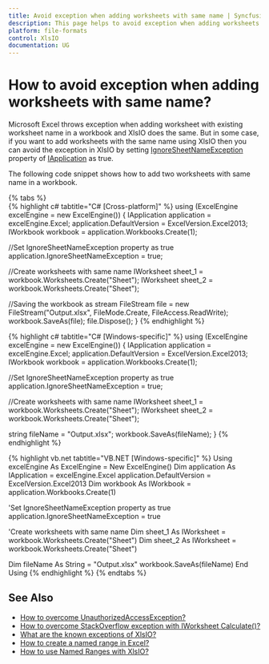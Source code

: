 ```yaml
---
title: Avoid exception when adding worksheets with same name | Syncfusion
description: This page helps to avoid exception when adding worksheets with same name in Syncfusion .NET Excel library (XlsIO).
platform: file-formats
control: XlsIO
documentation: UG
---
```


# How to avoid exception when adding worksheets with same name?

Microsoft Excel throws exception when adding worksheet with existing worksheet name in a workbook and XlsIO does the same. But in some case, if you want to add worksheets with the same name using XlsIO then you can avoid the exception in XlsIO by setting [IgnoreSheetNameException](https://help.syncfusion.com/cr/file-formats/Syncfusion.XlsIO.IApplication.html#Syncfusion_XlsIO_IApplication_IgnoreSheetNameException) property of [IApplication](https://help.syncfusion.com/cr/file-formats/Syncfusion.XlsIO.IApplication.html) as true.

The following code snippet shows how to add two worksheets with same name in a workbook.

{% tabs %}  
{% highlight c# tabtitle="C# [Cross-platform]" %}
using (ExcelEngine excelEngine = new ExcelEngine())
{
  IApplication application = excelEngine.Excel;
  application.DefaultVersion = ExcelVersion.Excel2013;
  IWorkbook workbook = application.Workbooks.Create(1);

  //Set IgnoreSheetNameException property as true 
  application.IgnoreSheetNameException = true;

  //Create worksheets with same name
  IWorksheet sheet_1 = workbook.Worksheets.Create("Sheet");
  IWorksheet sheet_2 = workbook.Worksheets.Create("Sheet");

  //Saving the workbook as stream
  FileStream file = new FileStream("Output.xlsx", FileMode.Create, FileAccess.ReadWrite);
  workbook.SaveAs(file);
  file.Dispose();
}
{% endhighlight %}

{% highlight c# tabtitle="C# [Windows-specific]" %}
using (ExcelEngine excelEngine = new ExcelEngine())
{
  IApplication application = excelEngine.Excel;
  application.DefaultVersion = ExcelVersion.Excel2013;
  IWorkbook workbook = application.Workbooks.Create(1);

  //Set IgnoreSheetNameException property as true 
  application.IgnoreSheetNameException = true;

  //Create worksheets with same name
  IWorksheet sheet_1 = workbook.Worksheets.Create("Sheet");
  IWorksheet sheet_2 = workbook.Worksheets.Create("Sheet");

  string fileName = "Output.xlsx";
  workbook.SaveAs(fileName);
}
{% endhighlight %}

{% highlight vb.net tabtitle="VB.NET [Windows-specific]" %}
Using excelEngine As ExcelEngine = New ExcelEngine()
  Dim application As IApplication = excelEngine.Excel
  application.DefaultVersion = ExcelVersion.Excel2013
  Dim workbook As IWorkbook = application.Workbooks.Create(1)

  'Set IgnoreSheetNameException property as true
  application.IgnoreSheetNameException = true

  'Create worksheets with same name
  Dim sheet_1 As IWorksheet = workbook.Worksheets.Create("Sheet")
  Dim sheet_2 As IWorksheet = workbook.Worksheets.Create("Sheet")

  Dim fileName As String = "Output.xlsx"
  workbook.SaveAs(fileName)
End Using
{% endhighlight %}
{% endtabs %}

## See Also

* [How to overcome UnauthorizedAccessException?](https://help.syncfusion.com/file-formats/xlsio/faqs/how-to-overcome-unauthorizedaccessexception)
* [How to overcome StackOverflow exception with IWorksheet Calculate()?](https://help.syncfusion.com/file-formats/xlsio/faqs/how-to-overcome-stackoverflow-exception-with-iworksheet-calculate)
* [What are the known exceptions of XlsIO?](https://help.syncfusion.com/file-formats/xlsio/known-exceptions)
* [How to create a named range in Excel?](https://help.syncfusion.com/file-formats/xlsio/migrate-from-office-automation-to-syncfusion-xlsio/create-named-range-in-excel)
* [How to use Named Ranges with XlsIO?](https://help.syncfusion.com/file-formats/xlsio/faqs/how-to-use-named-ranges-with-xlsio)

